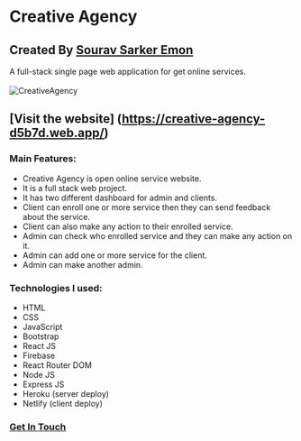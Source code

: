 
# Creative Agency
## Created By [Sourav Sarker Emon](https://hiresourav.netlify.app/)
 A full-stack single page web application for get online services.
 <br> <br>
![CreativeAgency](https://i.ibb.co/fHpg4Pz/Creative-Agency.png)


## [Visit the website] (https://creative-agency-d5b7d.web.app/)

### Main Features:
- Creative Agency is open online service website.
- It is a full stack web project.
- It has two different dashboard for admin and clients.
- Client can enroll one or more service then they can send feedback about the service.
- Client can also make any action to their enrolled service.
- Admin can check who enrolled service and they can make any action on it.
- Admin can add one or more service for the client.
- Admin can make another admin.

### Technologies I used: 
- HTML
- CSS
- JavaScript
- Bootstrap
- React JS
- Firebase
- React Router DOM
- Node JS
- Express JS
- Heroku (server deploy)
- Netlify (client deploy)

### [Get In Touch](https://hiresourav.netlify.app/)
